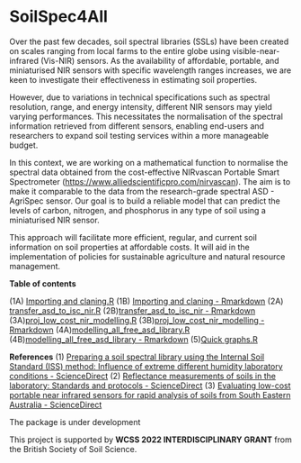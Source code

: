 # SoilSpec4All

Over the past few decades, soil spectral libraries (SSLs) have been created on scales ranging from local farms to the entire globe using visible-near-infrared (Vis-NIR) sensors. As the availability of affordable, portable, and miniaturised NIR sensors with specific wavelength ranges increases, we are keen to investigate their effectiveness in estimating soil properties.

However, due to variations in technical specifications such as spectral resolution, range, and energy intensity, different NIR sensors may yield varying performances. This necessitates the normalisation of the spectral information retrieved from different sensors, enabling end-users and researchers to expand soil testing services within a more manageable budget.

In this context, we are working on a mathematical function to normalise the spectral data obtained from the cost-effective NIRvascan Portable Smart Spectrometer (https://www.alliedscientificpro.com/nirvascan). The aim is to make it comparable to the data from the research-grade spectral ASD - AgriSpec sensor. Our goal is to build a reliable model that can predict the levels of carbon, nitrogen, and phosphorus in any type of soil using a miniaturised NIR sensor.

This approach will facilitate more efficient, regular, and current soil information on soil properties at affordable costs. It will aid in the implementation of policies for sustainable agriculture and natural resource management.

**Table of contents**

(1A) [Importing and claning.R](https://github.com/paytonyau/soilspecforall/blob/main/01_isc_importing_and_cleaning.R)
(1B) [Importing and claning - Rmarkdown](https://github.com/paytonyau/soilspecforall/blob/main/01_isc_importing_and_cleaning.Rmd)
(2A) [transfer_asd_to_isc_nir.R](https://github.com/paytonyau/soilspecforall/blob/main/02_transfer_asd_to_isc_nir.R)
(2B)[transfer_asd_to_isc_nir - Rmarkdown](https://github.com/paytonyau/soilspecforall/blob/main/02_transfer_asd_to_isc_nir.Rmd)
(3A)[proj_low_cost_nir_modelling.R](https://github.com/paytonyau/soilspecforall/blob/main/03_proj_low_cost_nir_modelling.R)
(3B)[proj_low_cost_nir_modelling - Rmarkdown](https://github.com/paytonyau/soilspecforall/blob/main/03_proj_low_cost_nir_modelling.Rmd)
(4A)[modelling_all_free_asd_library.R](https://github.com/paytonyau/soilspecforall/blob/main/04_modelling_all_free_asd_library.R)
(4B)[modelling_all_free_asd_library - Rmarkdown](https://github.com/paytonyau/soilspecforall/blob/main/04_modelling_all_free_asd_library.Rmd)
(5)[Quick graphs.R](https://github.com/paytonyau/soilspecforall/blob/main/05_quick_graphs.R)


**References**
(1) [Preparing a soil spectral library using the Internal Soil Standard (ISS) method: Influence of extreme different humidity laboratory conditions - ScienceDirect](https://www.sciencedirect.com/science/article/pii/S0016706118323619)
(2) [Reflectance measurements of soils in the laboratory: Standards and protocols - ScienceDirect](https://www.sciencedirect.com/science/article/pii/S0016706115000038)
(3) [Evaluating low-cost portable near infrared sensors for rapid analysis of soils from South Eastern Australia - ScienceDirect](https://www.sciencedirect.com/science/article/pii/S2352009419302391)

The package is under development

This project is supported by **WCSS 2022 INTERDISCIPLINARY GRANT** from the British Society of Soil Science.